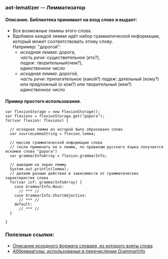 ### aot-lematizer -- Лемматизатор

#### Описание. Библиотека принимает на вход слово и выдает:
* Все возможные леммы этого слова.
* Вдобавок каждой лемме идёт набор грамматической информации,  
   который может соответствовать этому слову.  
   Например: "дорогой":
   * *исходная лемма*: дорога,  
   *часть речи*: существительное (кто?),  
   *падеж*: творительный(чем?),  
   *единственное число*
   * *исходная лемма*: дорогой,  
   *часть речи*: прилагательное (какой?)
   *падеж*: дательный (кому?) или предложный (о ком?) или творительный (кем?)  
   *единственное число*

#### Пример простого использования.

```
var flexionStorage = new FlexionStorage();
var flexions = flexionStorage.get("дорога");
for(var flexion: flexions) {

  // исходная лемма из которой было образовано слово
  var sourceLemmaString = flexion.lemma;

  // массив грамматической информации слова
  // (если применить ее к лемме, по правилам русского языка получается искомое слово "дорога")
  var grammarInfoArray = flexion.grammarInfo;
  
  // выводим на экран лемму
  System.out.println(lemma);
  // делаем разные действия в зависимости от грамматических характеристик слова
  for(var inf: grammarInfoArray) {
    case GrammarInfo.Noun:
      // *** //
    case GrammarInfo.ShortAdjective:
      // *** //
    default: 
      // *** //
  }
  
}
```
   
 
### Полезные ссылки:
* [Описание исходного формата словаря, из которого взяты слова](http://phpmorphy.sourceforge.net/dokuwiki/manual-graminfo)  
* [Аббревиатуры, использованые в перечислении GrammarInfo](https://sourceforge.net/p/seman/svn/HEAD/tree/trunk/Docs/Morph_UNIX.txt)
